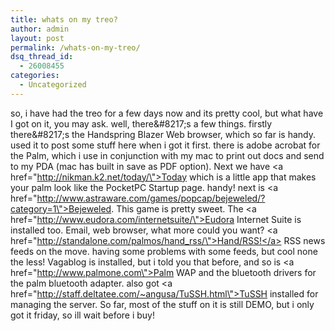 ```yaml
---
title: whats on my treo?
author: admin
layout: post
permalink: /whats-on-my-treo/
dsq_thread_id:
  - 26008455
categories:
  - Uncategorized
---
```

so, i have had the treo for a few days now and its pretty cool, but what have I got on it, you may ask. well, there\&#8217;s a few things. firstly there\&#8217;s the Handspring Blazer Web browser, which so far is handy. used it to post some stuff here when i got it first. there is adobe acrobat for the Palm, which i use in conjunction with my mac to print out docs and send to my PDA (mac has built in save as PDF option). Next we have <a href=\"http://nikman.k2.net/today/\">Today</a> which is a little app that makes your palm look like the PocketPC Startup page. handy! next is <a href=\"http://www.astraware.com/games/popcap/bejeweled/?category=1\">Bejeweled</a>. This game is pretty sweet. The <a href=\"http://www.eudora.com/internetsuite/\">Eudora Internet Suite</a> is installed too. Email, web browser, what more could you want? <a href=\"http://standalone.com/palmos/hand_rss/\">Hand/RSS!</a> RSS news feeds on the move. having some problems with some feeds, but cool none the less! Vagablog is installed, but i told you that before, and so is <a href=\"http://www.palmone.com\">Palm</a> WAP and the bluetooth drivers for the palm bluetooth adapter. also got <a href=\"http://staff.deltatee.com/~angusa/TuSSH.html\">TuSSH</a> installed for managing the server. So far, most of the stuff on it is still DEMO, but i only got it friday, so ill wait before i buy!